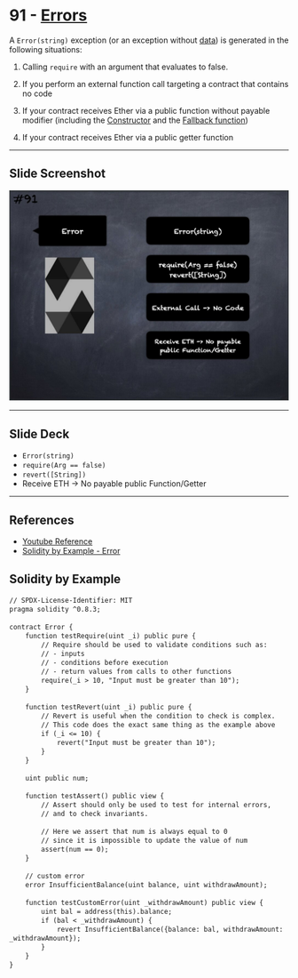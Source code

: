 # 91 - [Errors](Errors.md)
A `Error(string)` exception (or an exception without [data](../1.%20Ethereum101/Data.md)) is generated in the following situations:

1. Calling `require` with an argument that evaluates to false.
    
2. If you perform an external function call targeting a contract that contains no code
    
3. If your contract receives Ether via a public function without payable modifier (including the [Constructor](Constructor.md) and the [Fallback function](Fallback%20Function.md))
    
4. If your contract receives Ether via a public getter function

___
## Slide Screenshot
![091.jpg](../../images/2.%20Solidity%20101/091.jpg)
___
## Slide Deck
- `Error(string)`
- `require(Arg == false)`
- `revert([String])`
- Receive ETH -> No payable public Function/Getter
___
## References
- [Youtube Reference](https://youtu.be/_oN7XuyhoZA?t=924)
- [Solidity by Example - Error](https://solidity-by-example.org/error/)
## Solidity by Example
```
// SPDX-License-Identifier: MIT
pragma solidity ^0.8.3;

contract Error {
    function testRequire(uint _i) public pure {
        // Require should be used to validate conditions such as:
        // - inputs
        // - conditions before execution
        // - return values from calls to other functions
        require(_i > 10, "Input must be greater than 10");
    }

    function testRevert(uint _i) public pure {
        // Revert is useful when the condition to check is complex.
        // This code does the exact same thing as the example above
        if (_i <= 10) {
            revert("Input must be greater than 10");
        }
    }

    uint public num;

    function testAssert() public view {
        // Assert should only be used to test for internal errors,
        // and to check invariants.

        // Here we assert that num is always equal to 0
        // since it is impossible to update the value of num
        assert(num == 0);
    }

    // custom error
    error InsufficientBalance(uint balance, uint withdrawAmount);

    function testCustomError(uint _withdrawAmount) public view {
        uint bal = address(this).balance;
        if (bal < _withdrawAmount) {
            revert InsufficientBalance({balance: bal, withdrawAmount: _withdrawAmount});
        }
    }
}
```

